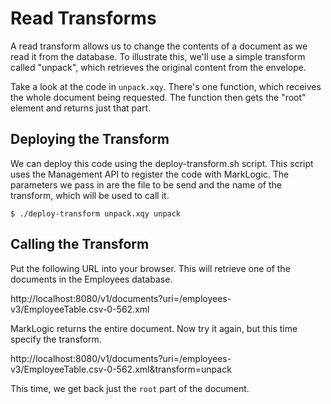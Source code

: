 # Read Transforms

A read transform allows us to change the contents of a document as we read it from the database. To illustrate this, we'll use a simple transform called "unpack", which retrieves the original content from the envelope. 

Take a look at the code in `unpack.xqy`. There's one function, which receives the whole document being requested. The function then gets the "root" element and returns just that part. 

## Deploying the Transform

We can deploy this code using the deploy-transform.sh script. This script uses the Management API to register the code with MarkLogic. The parameters we pass in are the file to be send and the name of the transform, which will be used to call it. 

    $ ./deploy-transform unpack.xqy unpack

## Calling the Transform

Put the following URL into your browser. This will retrieve one of the documents in the Employees database. 

http://localhost:8080/v1/documents?uri=/employees-v3/EmployeeTable.csv-0-562.xml

MarkLogic returns the entire document. Now try it again, but this time specify the transform. 

http://localhost:8080/v1/documents?uri=/employees-v3/EmployeeTable.csv-0-562.xml&transform=unpack

This time, we get back just the `root` part of the document. 
